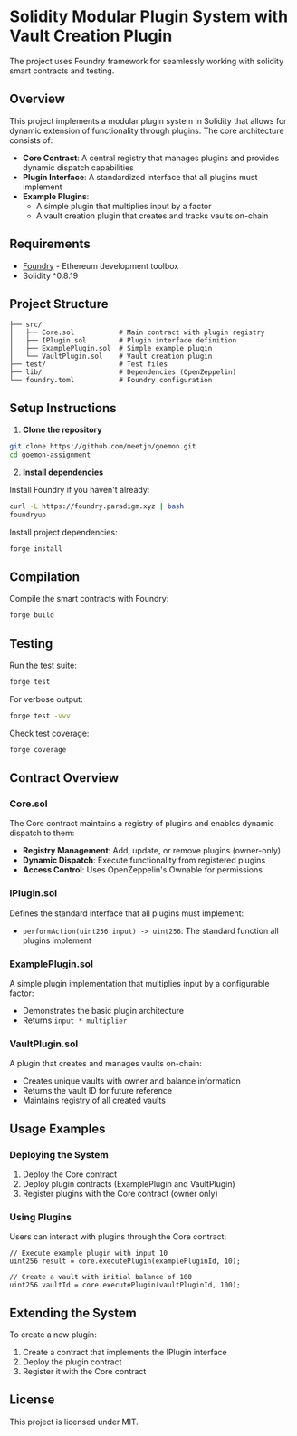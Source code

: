 # Solidity Modular Plugin System with Vault Creation Plugin

The project uses Foundry framework for seamlessly working with solidity smart contracts and testing.

## Overview

This project implements a modular plugin system in Solidity that allows for dynamic extension of functionality through plugins. The core architecture consists of:

- **Core Contract**: A central registry that manages plugins and provides dynamic dispatch capabilities
- **Plugin Interface**: A standardized interface that all plugins must implement
- **Example Plugins**:
  - A simple plugin that multiplies input by a factor
  - A vault creation plugin that creates and tracks vaults on-chain

## Requirements

- [Foundry](https://getfoundry.sh/) - Ethereum development toolbox
- Solidity ^0.8.19

## Project Structure

```
├── src/
│   ├── Core.sol           # Main contract with plugin registry
│   ├── IPlugin.sol        # Plugin interface definition
│   ├── ExamplePlugin.sol  # Simple example plugin
│   └── VaultPlugin.sol    # Vault creation plugin
├── test/                  # Test files
├── lib/                   # Dependencies (OpenZeppelin)
└── foundry.toml           # Foundry configuration
```

## Setup Instructions

1. **Clone the repository**

```bash
git clone https://github.com/meetjn/goemon.git
cd goemon-assignment
```

2. **Install dependencies**

Install Foundry if you haven't already:

```bash
curl -L https://foundry.paradigm.xyz | bash
foundryup
```

Install project dependencies:

```bash
forge install
```

## Compilation

Compile the smart contracts with Foundry:

```bash
forge build
```

## Testing

Run the test suite:

```bash
forge test
```

For verbose output:

```bash
forge test -vvv
```

Check test coverage:

```bash
forge coverage
```

## Contract Overview

### Core.sol

The Core contract maintains a registry of plugins and enables dynamic dispatch to them:

- **Registry Management**: Add, update, or remove plugins (owner-only)
- **Dynamic Dispatch**: Execute functionality from registered plugins
- **Access Control**: Uses OpenZeppelin's Ownable for permissions

### IPlugin.sol

Defines the standard interface that all plugins must implement:

- `performAction(uint256 input) -> uint256`: The standard function all plugins implement

### ExamplePlugin.sol

A simple plugin implementation that multiplies input by a configurable factor:

- Demonstrates the basic plugin architecture
- Returns `input * multiplier`

### VaultPlugin.sol

A plugin that creates and manages vaults on-chain:

- Creates unique vaults with owner and balance information
- Returns the vault ID for future reference
- Maintains registry of all created vaults

## Usage Examples

### Deploying the System

1. Deploy the Core contract
2. Deploy plugin contracts (ExamplePlugin and VaultPlugin)
3. Register plugins with the Core contract (owner only)

### Using Plugins

Users can interact with plugins through the Core contract:

```solidity
// Execute example plugin with input 10
uint256 result = core.executePlugin(examplePluginId, 10);

// Create a vault with initial balance of 100
uint256 vaultId = core.executePlugin(vaultPluginId, 100);
```

## Extending the System

To create a new plugin:

1. Create a contract that implements the IPlugin interface
2. Deploy the plugin contract
3. Register it with the Core contract

## License

This project is licensed under MIT.
